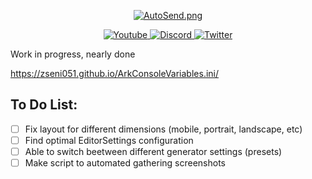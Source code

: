 <div>
  <p align="center">
    <a href="https://zseni051.github.io/ArkConsoleVariables.ini/">
    <img src="https://raw.githubusercontent.com/Zseni051/ArkConsoleVariables.ini/master/images/eye_open_close.gif" align="center" alt="AutoSend.png"></a>
  </p>
  <p align="center">
    <a href="https://www.youtube.com/channel/UCsIaU94p647veKr7sy12wmA">
      <img src="https://img.shields.io/badge/YouTube-FF0000?style=for-the-badge&logo=youtube&logoColor=white" alt="Youtube">
    </a>
    <a href="https://discord.gg/SXng95f">
      <img src="https://img.shields.io/badge/Discord-7289DA?style=for-the-badge&logo=discord&logoColor=white" alt="Discord">
    </a> 
    <a href="https://twitter.com/zseni10">
      <img src="https://img.shields.io/badge/Twitter-55ADEE?style=for-the-badge&logo=Twitter&logoColor=white" alt="Twitter">
    </a> 
  </p>
</div>

Work in progress, nearly done

https://zseni051.github.io/ArkConsoleVariables.ini/


## To Do List:
- [ ] Fix layout for different dimensions (mobile, portrait, landscape, etc)
- [ ] Find optimal EditorSettings configuration
- [ ] Able to switch beetween different generator settings (presets)
- [ ] Make script to automated gathering screenshots
